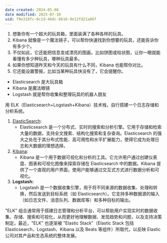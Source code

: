 ```yaml
---
date created: 2024-05-08
date modified: 2025-07-10
uid: f9e319fc-0c1d-4bdc-8b16-9e12fd21a86f
---
```

1. 想象你有一个超大的玩具箱，里面装满了各种各样的玩具。
2. Kibana 就像是一个魔法镜子，可以帮你快速找到你想要的玩具，还能告诉你有多少个。
3. 不仅如此，它还能把信息变成漂亮的图画，比如饼图或柱状图，让你一眼就能看懂有多少种玩具，哪种玩具最多。
4. 如果你想知道昨天和今天的玩具有什么不同，Kibana 也能帮你对比。
5. 它还能设置警报，比如当某种玩具快没有了，它会提醒你。

- Elasticsearch 是大玩具箱
- Kibana 是魔法眼镜
- Logstash 就是帮你收集和整理玩具的机器人朋友

<!-- more -->

用 ELK（Elasticsearch+Logstash+Kibana）技术栈，自行搭建一个日志存储和分析系统。

1. [ElasticSearch](ElasticSearch.md):
    - Elasticsearch 是一个分布式、实时的搜索和分析引擎。它用于存储和检索大量的数据，支持全文搜索、结构化搜索和复杂查询。Elasticsearch 的强大之处在于其分布式性能、高可用性和水平扩展能力，使得它成为处理日志和大数据的理想选择。
2. [Kibana](Kibana.md):
    - Kibana 是一个用于数据可视化和分析的工具。它允许用户通过创建仪表盘、图表和可视化图像来探索存储在 Elasticsearch 中的数据。Kibana 提供了一个直观的用户界面，使用户能够通过交互式方式进行数据分析和可视化。
3. **Logstash:**
    - Logstash 是一个数据收集引擎，用于将不同来源的数据收集、处理和转换，然后发送到目标系统（如 Elasticsearch）。它支持多种数据源的输入（如日志文件、消息队列、数据库等）和多种目标的输出。

"ELK" 组合通常用于搭建日志管理和分析平台，可以帮助用户实现实时的数据收集、存储、搜索和可视化，从而更好地理解数据、发现趋势和问题，以及支持决策制定。最近，"ELK" 也逐渐被 "Elastic Stack"（Elastic Stack 包括 Elasticsearch、Logstash、Kibana 以及 Beats 等组件）所取代，以反映 Elastic 公司对其产品和生态系统的整体发展。
